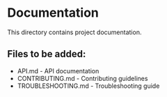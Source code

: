 # Documentation

This directory contains project documentation.

## Files to be added:
- API.md - API documentation
- CONTRIBUTING.md - Contributing guidelines  
- TROUBLESHOOTING.md - Troubleshooting guide